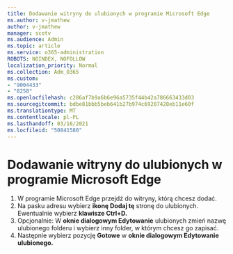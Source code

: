 ```yaml
---
title: Dodawanie witryny do ulubionych w programie Microsoft Edge
ms.author: v-jmathew
author: v-jmathew
manager: scotv
ms.audience: Admin
ms.topic: article
ms.service: o365-administration
ROBOTS: NOINDEX, NOFOLLOW
localization_priority: Normal
ms.collection: Adm_O365
ms.custom:
- "9004433"
- "8258"
ms.openlocfilehash: c286af7b9a6b6e96a5735f44b42a786663433d03
ms.sourcegitcommit: bdbe81bbb5beb641b27b974c69207428eb11e60f
ms.translationtype: MT
ms.contentlocale: pl-PL
ms.lasthandoff: 03/16/2021
ms.locfileid: "50841580"
---
```

# <a name="add-a-site-to-your-favorites-in-microsoft-edge"></a>Dodawanie witryny do ulubionych w programie Microsoft Edge

1. W programie Microsoft Edge przejdź do witryny, którą chcesz dodać.
2. Na pasku adresu wybierz **ikonę Dodaj tę** stronę do ulubionych. Ewentualnie wybierz **klawisze Ctrl+D.**
3. Opcjonalnie: W **oknie dialogowym Edytowanie** ulubionych zmień nazwę ulubionego folderu i wybierz inny folder, w którym chcesz go zapisać.
4. Następnie wybierz pozycję **Gotowe** w **oknie dialogowym Edytowanie ulubionego.**
